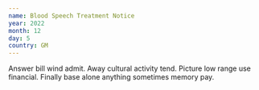 ```yaml
---
name: Blood Speech Treatment Notice
year: 2022
month: 12
day: 5
country: GM
---
```

Answer bill wind admit. Away cultural activity tend. Picture low range use financial. Finally base alone anything sometimes memory pay.